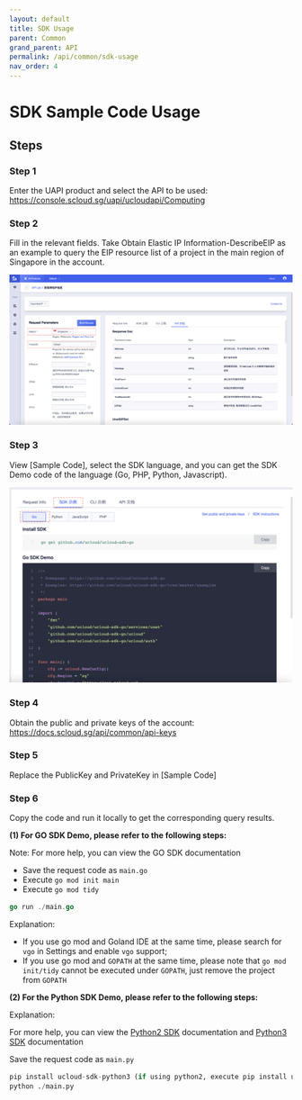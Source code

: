 ```yaml
---
layout: default
title: SDK Usage
parent: Common
grand_parent: API
permalink: /api/common/sdk-usage
nav_order: 4
---
```

# SDK Sample Code Usage
## Steps
### Step 1

Enter the UAPI product and select the API to be used: https://console.scloud.sg/uapi/ucloudapi/Computing 

### Step 2

Fill in the relevant fields. Take Obtain Elastic IP Information-DescribeEIP as an example to query the EIP resource list of a project in the main region of Singapore in the account.

![1](/assets/images/public-cloud-user-guides/guide-19.png)

### Step 3

View [Sample Code], select the SDK language, and you can get the SDK Demo code of the language (Go, PHP, Python, Javascript).

![1](/assets/images/public-cloud-user-guides/guide-20.png)

### Step 4

Obtain the public and private keys of the account: https://docs.scloud.sg/api/common/api-keys 

### Step 5

Replace the PublicKey and PrivateKey in [Sample Code]

### Step 6

Copy the code and run it locally to get the corresponding query results.

<b>(1) For GO SDK Demo, please refer to the following steps:</b>

Note: For more help, you can view the GO SDK documentation

- Save the request code as `main.go`
- Execute `go mod init main`
- Execute `go mod tidy`
```go
go run ./main.go
```

Explanation:
- If you use go mod and Goland IDE at the same time, please search for `vgo` in Settings and enable `vgo` support;
- If you use go mod and `GOPATH` at the same time, please note that `go mod init/tidy` cannot be executed under `GOPATH`, just remove the project from `GOPATH`

<b>(2) For the Python SDK Demo, please refer to the following steps:</b>

Explanation:

For more help, you can view the [Python2 SDK](https://ucloud.github.io/ucloud-sdk-python2/) documentation and [Python3 SDK](https://ucloud.github.io/ucloud-sdk-python3/) documentation

Save the request code as `main.py`

```python
pip install ucloud-sdk-python3 (if using python2, execute pip install ucloud-sdk-python2)
python ./main.py
```
